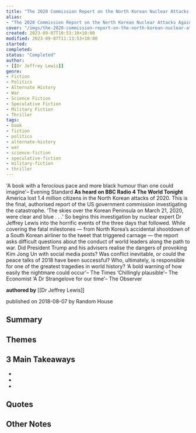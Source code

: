 ```yaml
---
title: "The 2020 Commission Report on the North Korean Nuclear Attacks Against The United States"
alias:
- "The 2020 Commission Report on the North Korean Nuclear Attacks Against The United States"
cover: "/imgs/the-2020-commission-report-on-the-north-korean-nuclear-attacks-against-the-united-states.png"
created: 2023-09-07T10:53:10+10:00
modified: 2023-09-07T11:13:53+10:00
started:
completed:
status: "Completed"
author:
- [[Dr Jeffrey Lewis]]
genre:
- Fiction
- Politics
- Alternate History
- War
- Science Fiction
- Speculative Fiction
- Military Fiction
- Thriller
tags:
- book
- fiction
- politics
- alternate-history
- war
- science-fiction
- speculative-fiction
- military-fiction
- thriller
---
```


'A book with a ferocious pace and more black humour than one could imagine'– Evening Standard **As heard on BBC Radio 4 The World Tonight** America lost 1.4 million citizens in the North Korean attacks of 2020. This is the final, authorised report of the US government commission investigating the catastrophe. ‘The skies over the Korean Peninsula on March 21, 2020, were clear and blue . . .’ So begins this investigation by nuclear expert Dr Jeffrey Lewis into the horrific events of the three days that followed. While covering the fatal milestones — from North Korea’s accidental shootdown of a South Korean airliner to the tweet that triggered carnage — the report asks difficult questions about the conduct of world leaders along the path to war. Did President Trump and his advisers realise the dangers of provoking Kim Jong Un with social media posts? Was conflict inevitable, or could the peace talks of 2018 have been successful? Who, ultimately, is responsible for one of the greatest tragedies in world history? ‘A bold warning of how easily the nightmare could occur’– The Times ‘Chillingly plausible’– The Economist ‘A Dr Strangelove for our time’– The Observer

**authored by** [[Dr Jeffrey Lewis]]

published on 2018-08-07 by Random House

## Summary


## Themes


## 3 Main Takeaways
- 
- 
- 

## Quotes


## Other Notes
